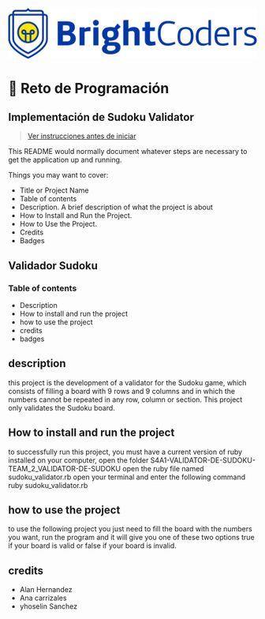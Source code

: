 ![BrightCoders Logo](img/logo.png)

# 🥷 Reto de Programación

## Implementación de Sudoku Validator

> [Ver instrucciones antes de iniciar](./instructions.md)

This README would normally document whatever steps are necessary to get the application up and running.

Things you may want to cover:

- Title or Project Name
- Table of contents
- Description. A brief description of what the project is about
- How to Install and Run the Project.
- How to Use the Project.
- Credits
- Badges

## Validador Sudoku
### Table of contents
- Description
- How to install and run the project
- how to use the project
- credits
- badges

## description

this project is the development of a validator for the Sudoku game, which consists of filling a board with 9 rows and 9 columns and in which the numbers cannot be repeated in any row, column or section.
This project only validates the Sudoku board.

## How to install and run the project

to successfully run this project, you must have a current version of ruby installed on your computer, open the folder S4A1-VALIDATOR-DE-SUDOKU-TEAM_2_VALIDATOR-DE-SUDOKU
open the ruby file named sudoku_validator.rb
open your terminal and enter the following command
ruby sudoku_validator.rb

## how to use the project

to use the following project you just need to fill the board with the numbers you want, run the program and it will give you one of these two options true if your board is valid or false if your board is invalid.

## credits

- Alan Hernandez
- Ana carrizales
- yhoselin Sanchez

